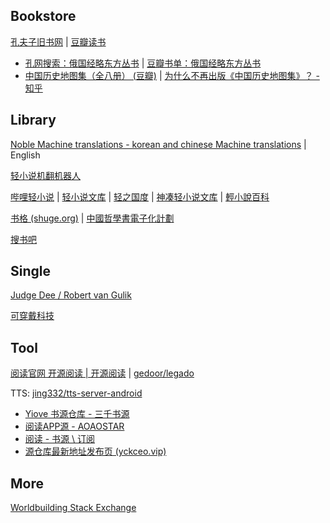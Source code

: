 
## Bookstore

[孔夫子旧书网](https://www.kongfz.com/) | [豆瓣读书](https://book.douban.com/)

- [孔网搜索：俄国经略东方丛书](https://search.kongfz.com/product/?keyword=%E4%BF%84%E5%9B%BD%E7%BB%8F%E7%95%A5%E4%B8%9C%E6%96%B9%E4%B8%9B%E4%B9%A6&dataType=0) | [豆瓣书单：俄国经略东方丛书](https://www.douban.com/doulist/163071/)
- [中国历史地图集（全八册） (豆瓣)](https://book.douban.com/subject/1055304/) | [为什么不再出版《中国历史地图集》？ - 知乎](https://www.zhihu.com/question/359877118/answer/34348680336)
## Library

[Noble Machine translations - korean and chinese Machine translations](https://noblemtl.com/) | English

[轻小说机翻机器人](https://books.fishhawk.top/)

[哔哩轻小说](https://www.bilinovel.com/) | [轻小说文库](https://www.wenku8.net/index.php) | [轻之国度](https://www.lightnovel.us/) | [神凑轻小说文库](https://m.shencou.com/) | [輕小說百科](https://lnovel.tw/)

[书格 (shuge.org)](https://www.shuge.org/) | [中國哲學書電子化計劃](https://ctext.org/zhs)

[搜书吧](http://www.soushu2025.com)

## Single

[Judge Dee / Robert van Gulik](http://www.judge-dee.info/welcome/index.jsp)

[可穿戴科技](https://wt.tepis.me/)

## Tool

[阅读官网 开源阅读 | 开源阅读](https://gedoor.github.io/) | [gedoor/legado](https://github.com/gedoor/legado)

TTS: [jing332/tts-server-android](https://github.com/jing332/tts-server-android)

- [Yiove 书源仓库 - 三千书源](https://shuyuan.yiove.com/)
- [阅读APP源 - AOAOSTAR](https://legado.aoaostar.com/)
- [阅读 - 书源 \ 订阅](https://flowus.cn/ycheng/share/923f5a35-6dcf-47d1-b8eb-b9c5ef3ed39b)
- [源仓库最新地址发布页 (yckceo.vip)](https://yckceo.vip/)

## More

[Worldbuilding Stack Exchange](https://worldbuilding.stackexchange.com/)